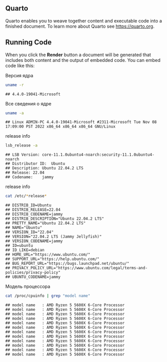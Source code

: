 ## Quarto

Quarto enables you to weave together content and executable code into a
finished document. To learn more about Quarto see <https://quarto.org>.

## Running Code

When you click the **Render** button a document will be generated that
includes both content and the output of embedded code. You can embed
code like this:

Версия ядра

``` bash
uname -r
```

    ## 4.4.0-19041-Microsoft

Все сведения о ядре

``` bash
uname -a
```

    ## Linux ADMIN-PC 4.4.0-19041-Microsoft #2311-Microsoft Tue Nov 08 17:09:00 PST 2022 x86_64 x86_64 x86_64 GNU/Linux

release info

``` bash
lsb_release -a
```

    ## LSB Version: core-11.1.0ubuntu4-noarch:security-11.1.0ubuntu4-noarch
    ## Distributor ID:  Ubuntu
    ## Description: Ubuntu 22.04.2 LTS
    ## Release: 22.04
    ## Codename:    jammy

release info

``` bash
cat /etc/*release*
```

    ## DISTRIB_ID=Ubuntu
    ## DISTRIB_RELEASE=22.04
    ## DISTRIB_CODENAME=jammy
    ## DISTRIB_DESCRIPTION="Ubuntu 22.04.2 LTS"
    ## PRETTY_NAME="Ubuntu 22.04.2 LTS"
    ## NAME="Ubuntu"
    ## VERSION_ID="22.04"
    ## VERSION="22.04.2 LTS (Jammy Jellyfish)"
    ## VERSION_CODENAME=jammy
    ## ID=ubuntu
    ## ID_LIKE=debian
    ## HOME_URL="https://www.ubuntu.com/"
    ## SUPPORT_URL="https://help.ubuntu.com/"
    ## BUG_REPORT_URL="https://bugs.launchpad.net/ubuntu/"
    ## PRIVACY_POLICY_URL="https://www.ubuntu.com/legal/terms-and-policies/privacy-policy"
    ## UBUNTU_CODENAME=jammy

Модель процессора

``` bash
cat /proc/cpuinfo | grep "model name"
```

    ## model name   : AMD Ryzen 5 5600X 6-Core Processor             
    ## model name   : AMD Ryzen 5 5600X 6-Core Processor             
    ## model name   : AMD Ryzen 5 5600X 6-Core Processor             
    ## model name   : AMD Ryzen 5 5600X 6-Core Processor             
    ## model name   : AMD Ryzen 5 5600X 6-Core Processor             
    ## model name   : AMD Ryzen 5 5600X 6-Core Processor             
    ## model name   : AMD Ryzen 5 5600X 6-Core Processor             
    ## model name   : AMD Ryzen 5 5600X 6-Core Processor             
    ## model name   : AMD Ryzen 5 5600X 6-Core Processor             
    ## model name   : AMD Ryzen 5 5600X 6-Core Processor             
    ## model name   : AMD Ryzen 5 5600X 6-Core Processor             
    ## model name   : AMD Ryzen 5 5600X 6-Core Processor
